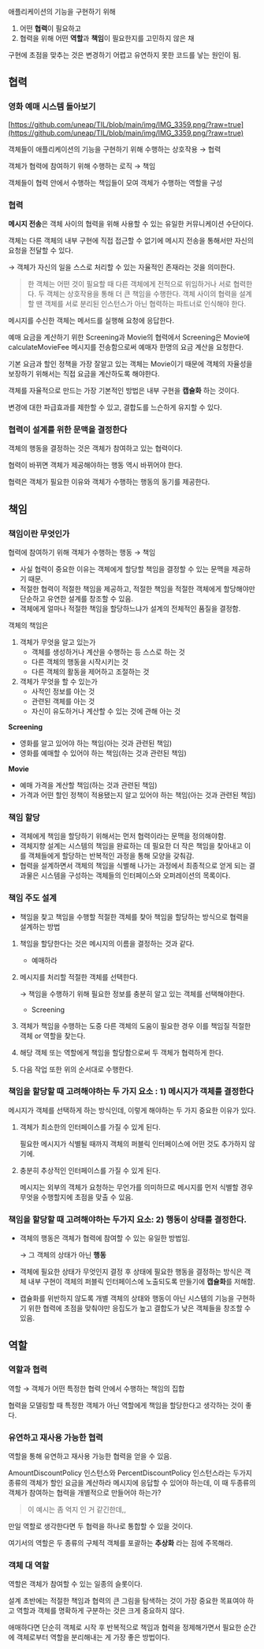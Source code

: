 애플리케이션의 기능을 구현하기 위해 

1. 어떤 **협력**이 필요하고 
2. 협력을 위해 어떤 **역할**과 **책임**이 필요한지를 고민하지 않은 채 

구현에 초점을 맞추는 것은 변경하기 어렵고 유연하지 못한 코드를 낳는 원인이 됨.

## 협력

### 영화 예매 시스템 돌아보기

[https://github.com/uneap/TIL/blob/main/img/IMG_3359.png/?raw=true](https://github.com/uneap/TIL/blob/main/img/IMG_3359.png/?raw=true)

객체들이 애플리케이션의 기능을 구현하기 위해 수행하는 상호작용 → 협력

객체가 협력에 참여하기 위해 수행하는 로직 → 책임

객체들이 협력 안에서 수행하는 책임들이 모여 객체가 수행하는 역할을 구성

### 협력

**메시지 전송**은 객체 사이의 협력을 위해 사용할 수 있는 유일한 커뮤니케이션 수단이다.

객체는 다른 객체의 내부 구현에 직접 접근할 수 없기에 메시지 전송을 통해서만 자신의 요청을 전달할 수 있다.

→ 객체가 자신의 일을 스스로 처리할 수 있는 자율적인 존재라는 것을 의미한다.

> 한 객체는 어떤 것이 필요할 때 다른 객체에게 전적으로 위임하거나 서로 협력한다.
두 객체는 상호작용을 통해 더 큰 책임을 수행한다.
객체 사이의 협력을 설계할 땐 객체를 서로 분리된 인스턴스가 아닌 협력하는 파트너로 인식해야 한다.

메시지를 수신한 객체는 메서드를 실행해 요청에 응답한다. 

예매 요금을 계산하기 위한 Screening과 Movie의 협력에서 Screening은 Movie에 calculateMovieFee 메시지를 전송함으로써 예매자 한명의 요금 계산을 요청한다.

기본 요금과 할인 정책을 가장 잘알고 있는 객체는 Movie이기 때문에 객체의 자율성을 보장하기 위해서는 직접 요금을 계산하도록 해야한다.

객체를 자율적으로 만드는 가장 기본적인 방법은 내부 구현을 **캡슐화** 하는 것이다.

변경에 대한 파급효과를 제한할 수 있고, 결합도를 느슨하게 유지할 수 있다.

### 협력이 설계를 위한 문맥을 결정한다

객체의 행동을 결정하는 것은 객체가 참여하고 있는 협력이다.

협력이 바뀌면 객체가 제공해야하는 행동 역시 바뀌어야 한다.

협력은 객체가 필요한 이유와 객체가 수행하는 행동의 동기를 제공한다.

## 책임

### 책임이란 무엇인가

협력에 참여하기 위해 객체가 수행하는 행동 → 책임

- 사실 협력이 중요한 이유는 객체에게 할당할 책임을 결정할 수 있는 문맥을 제공하기 때문.
- 적절한 협력이 적절한 책임을 제공하고, 적절한 책임을 적절한 객체에게 할당해야만
 단순하고 유연한 설계를 창조할 수 있음.
- 객체에게 얼마나 적절한 책임을 할당하느냐가 설계의 전체적인 품질을 결정함.

객체의 책임은

1. 객체가 무엇을 알고 있는가
    - 객체를 생성하거나 계산을 수행하는 등 스스로 하는 것
    - 다른 객체의 행동을 시작시키는 것
    - 다른 객체의 활동을 제어하고 조절하는 것
2. 객체가 무엇을 할 수 있는가
    - 사적인 정보를 아는 것
    - 관련된 객체를 아는 것
    - 자신이 유도하거나 계산할 수 있는 것에 관해 아는 것

**Screening**

- 영화를 알고 있어야 하는 책임(아는 것과 관련된 책임)
- 영화를 예매할 수 있어야 하는 책임(하는 것과 관련된 책임)

**Movie**

- 예매 가격을 계산할 책임(하는 것과 관련된 책임)
- 가격과 어떤 할인 정책이 적용됐는지 알고 있어야 하는 책임(아는 것과 관련된 책임)

### 책임 할당

- 객체에게 책임을 할당하기 위해서는 먼저 협력이라는 문맥을 정의해야함.
- 객체지향 설계는 시스템의 책임을 완료하는 데 필요한 더 작은 책임을 찾아내고 이를 객체들에게 할당하는 반복적인 과정을 통해 모양을 갖춰감.
- 협력을 설계하면서 객체의 책임을 식별해 나가는 과정에서 최종적으로 얻게 되는 결과물은 시스템을 구성하는 객체들의 인터페이스와 오퍼레이션의 목록이다.

### 책임 주도 설계

- 책임을 찾고 책임을 수행할 적절한 객체를 찾아 책임을 할당하는 방식으로 협력을 설계하는 방법
1. 책임을 할당한다는 것은 메시지의 이름을 결정하는 것과 같다.
    - 예매하라
2. 메시지를 처리할 적절한 객체를 선택한다.

    → 책임을 수행하기 위해 필요한 정보를 충분히 알고 있는 객체를 선택해야한다.

    - Screening
3. 객체가 책임을 수행하는 도중 다른 객체의 도움이 필요한 경우 이를 책임질 적절한 객체 or 역할을 찾는다.
4. 해당 객체 또는 역할에게 책임을 할당함으로써 두 객체가 협력하게 한다.
5. 다음 작업 또한 위의 순서대로 수행한다.

### 책임을 할당할 때 고려해야하는 두 가지 요소 : 1) 메시지가 객체를 결정한다

메시지가 객체를 선택하게 하는 방식인데, 이렇게 해야하는 두 가지 중요한 이유가 있다.

1. 객체가 최소한의 인터페이스를 가질 수 있게 된다.

    필요한 메시지가 식별될 때까지 객체의 퍼블릭 인터페이스에 어떤 것도 추가하지 않기에.

2. 충분히 추상적인 인터페이스를 가질 수 있게 된다.

    메시지는 외부의 객체가 요청하는 무언가를 의미하므로 메시지를 먼저 식별할 경우 무엇을 수행할지에 초점을 맞출 수 있음.

### 책임을 할당할 때 고려해야하는 두가지 요소: 2) 행동이 상태를 결정한다.

- 객체의 행동은 객체가 협력에 참여할 수 있는 유일한 방법임.

    → 그 객체의 상태가 아닌 **행동**

- 객체에 필요한 상태가 무엇인지 결정 후 상태에 필요한 행동을 결정하는 방식은 객체 내부 구현이 객체의 퍼블릭 인터페이스에 노출되도록 만들기에 **캡슐화**를 저해함.
- 캡슐화를 위반하지 않도록 개별 객체의 상태와 행동이 아닌 시스템의 기능을 구현하기 위한 협력에 초점을 맞춰야만 응집도가 높고 결합도가 낮은 객체들을 창조할 수 있음.

## 역할

### 역할과 협력

역할 → 객체가 어떤 특정한 협력 안에서 수행하는 책임의 집합

협력을 모델링할 때 특정한 객체가 아닌 역할에게 책임을 할당한다고 생각하는 것이 좋다.

### 유연하고 재사용 가능한 협력

역할을 통해 유연하고 재사용 가능한 협력을 얻을 수 있음.

AmountDiscountPolicy 인스턴스와 PercentDiscountPolicy 인스턴스라는 두가지 종류의 객체가 할인 요금을 계산하라 메시지에 응답할 수 있어야 하는데, 이 때 두종류의 객체가 참여하는 협력을 개별적으로 만들어야 하는가?

> 이 예시는 좀 억지 인 거 같긴한데,,

만일 역할로 생각한다면 두 협력을 하나로 통합할 수 있을 것이다.

여기서의 역할은 두 종류의 구체적 객체를 포괄하는 **추상화** 라는 점에 주목해라.

### 객체 대 역할

역할은 객체가 참여할 수 있는 일종의 슬롯이다.

설계 초반에는 적절한 책임과 협력의 큰 그림을 탐색하는 것이 가장 중요한 목표여야 하고 역할과 객체를 명확하게 구분하는 것은 크게 중요하지 않다.

애매하다면 단순히 객체로 시작 후 반복적으로 책임과 협력을 정제해가면서 필요한 순간에 객체로부터 역할을 분리해내는 게 가장 좋은 방법이다.
